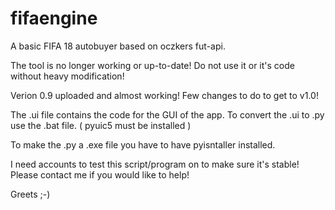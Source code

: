# fifaengine
A basic FIFA 18 autobuyer based on oczkers fut-api.

The tool is no longer working or up-to-date!
Do not use it or it's code without heavy modification!


Verion 0.9 uploaded and almost working!
Few changes to do to get to v1.0!

The .ui file contains the code for the GUI of the app.
To convert the .ui to .py use the .bat file. ( pyuic5 must be installed )

To make the .py a .exe file you have to have pyisntaller installed.

I need accounts to test this script/program on to make sure it's stable!
Please contact me if you would like to help!


Greets ;-)
